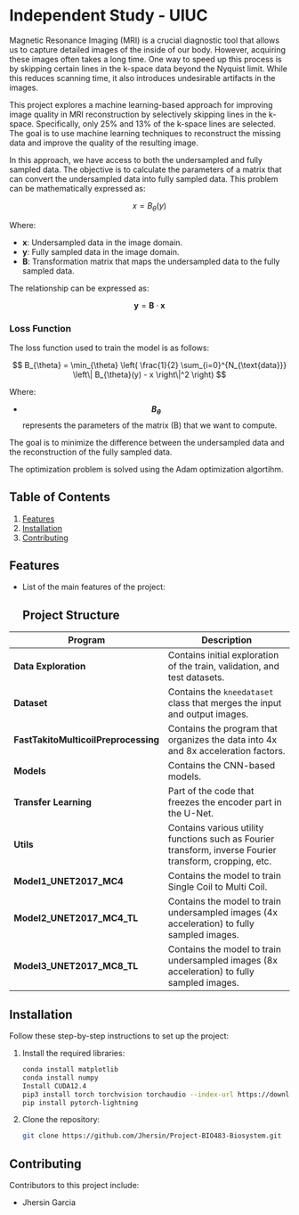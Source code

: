 # Independent Study - UIUC

Magnetic Resonance Imaging (MRI) is a crucial diagnostic tool that allows us to capture detailed images of the inside of our body. However, acquiring these images often takes a long time. One way to speed up this process is by skipping certain lines in the k-space data beyond the Nyquist limit. While this reduces scanning time, it also introduces undesirable artifacts in the images.  

This project explores a machine learning-based approach for improving image quality in MRI reconstruction by selectively skipping lines in the k-space. Specifically, only 25% and 13% of the k-space lines are selected. The goal is to use machine learning techniques to reconstruct the missing data and improve the quality of the resulting image.

In this approach, we have access to both the undersampled and fully sampled data. The objective is to calculate the parameters of a matrix that can convert the undersampled data into fully sampled data. This problem can be mathematically expressed as:

$$
x = B_{\theta}(y)
$$

Where:  
- **x**: Undersampled data in the image domain.
- **y**: Fully sampled data in the image domain.
- **B**: Transformation matrix that maps the undersampled data to the fully sampled data.

The relationship can be expressed as:

$$
\mathbf{y} = \mathbf{B} \cdot \mathbf{x}
$$


### Loss Function

The loss function used to train the model is as follows:

$$
B_{\theta} = \min_{\theta} \left( \frac{1}{2} \sum_{i=0}^{N_{\text{data}}} \left\| B_{\theta}(y) - x \right\|^2 \right)
$$

Where:  
- **$$B_{\theta}$$** represents the parameters of the matrix \(B\) that we want to compute.  

The goal is to minimize the difference between the undersampled data and the reconstruction of the fully sampled data.

The optimization problem is solved using the Adam optimization algortihm.


## Table of Contents
1. [Features](#features)
2. [Installation](#installation)
3. [Contributing](#contributing)

## Features
- List of the main features of the project:

  ## Project Structure

| **Program**                        | **Description**                                                                 |
|------------------------------------|---------------------------------------------------------------------------------|
| **Data Exploration**               | Contains initial exploration of the train, validation, and test datasets.       |
| **Dataset**                        | Contains the `kneedataset` class that merges the input and output images.       |
| **FastTakitoMulticoilPreprocessing** | Contains the program that organizes the data into 4x and 8x acceleration factors. |
| **Models**                         | Contains the CNN-based models.                                                  |
| **Transfer Learning**              | Part of the code that freezes the encoder part in the U-Net.                    |
| **Utils**                          | Contains various utility functions such as Fourier transform, inverse Fourier transform, cropping, etc. |
| **Model1_UNET2017_MC4**            | Contains the model to train Single Coil to Multi Coil.                          |
| **Model2_UNET2017_MC4_TL**         | Contains the model to train undersampled images (4x acceleration) to fully sampled images. |
| **Model3_UNET2017_MC8_TL**         | Contains the model to train undersampled images (8x acceleration) to fully sampled images. |


## Installation
Follow these step-by-step instructions to set up the project:

1. Install the required libraries:
   ```bash   
   conda install matplotlib
   conda install numpy
   Install CUDA12.4
   pip3 install torch torchvision torchaudio --index-url https://download.pytorch.org/whl/cu124
   pip install pytorch-lightning
   ```

2. Clone the repository:
   ```bash
   git clone https://github.com/Jhersin/Project-BIO483-Biosystem.git
   ```

## Contributing
Contributors to this project include:
- Jhersin Garcia
